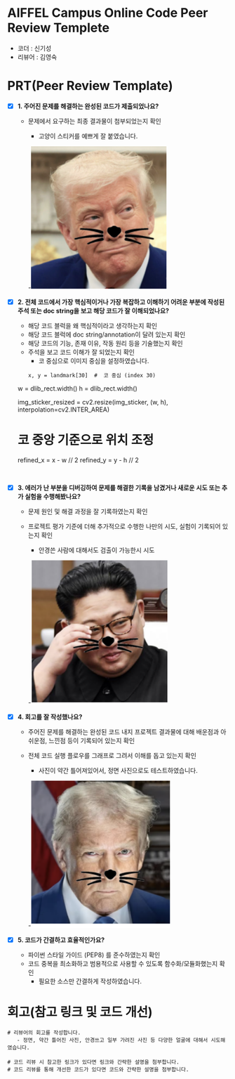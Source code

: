 # AIFFEL Campus Online Code Peer Review Templete
- 코더 : 신기성
- 리뷰어 : 김영숙


# PRT(Peer Review Template)
- [X]  **1. 주어진 문제를 해결하는 완성된 코드가 제출되었나요?**
    - 문제에서 요구하는 최종 결과물이 첨부되었는지 확인
        - 고양이 스티커를 예쁘게 잘 붙였습니다. 
        
        -![트럼프](./images/202504111.png)
    
- [X]  **2. 전체 코드에서 가장 핵심적이거나 가장 복잡하고 이해하기 어려운 부분에 작성된 
주석 또는 doc string을 보고 해당 코드가 잘 이해되었나요?**
    - 해당 코드 블럭을 왜 핵심적이라고 생각하는지 확인
    - 해당 코드 블럭에 doc string/annotation이 달려 있는지 확인
    - 해당 코드의 기능, 존재 이유, 작동 원리 등을 기술했는지 확인
    - 주석을 보고 코드 이해가 잘 되었는지 확인
        - 코 중심으로 이미지 중심을 설정하였습니다.    
        ``` /bash
        x, y = landmark[30]  #  코 중심 (index 30)
    w = dlib_rect.width()
    h = dlib_rect.width()

    img_sticker_resized = cv2.resize(img_sticker, (w, h), interpolation=cv2.INTER_AREA)

    # 코 중앙 기준으로 위치 조정
    refined_x = x - w // 2
    refined_y = y - h // 2
    ```
        
- [X]  **3. 에러가 난 부분을 디버깅하여 문제를 해결한 기록을 남겼거나
새로운 시도 또는 추가 실험을 수행해봤나요?**
    - 문제 원인 및 해결 과정을 잘 기록하였는지 확인
    - 프로젝트 평가 기준에 더해 추가적으로 수행한 나만의 시도, 
    실험이 기록되어 있는지 확인
        - 안경쓴 사람에 대해서도 검출이 가능한시 시도
        
        -![김정은](./images/202504113.png)
        
- [X]  **4. 회고를 잘 작성했나요?**
    - 주어진 문제를 해결하는 완성된 코드 내지 프로젝트 결과물에 대해
    배운점과 아쉬운점, 느낀점 등이 기록되어 있는지 확인
    - 전체 코드 실행 플로우를 그래프로 그려서 이해를 돕고 있는지 확인
        - 사진이 약간 틀어져있어서, 정면 사진으로도 테스트하였습니다. 
        
        -![정면사진](./images/202504112.png)
        
- [X]  **5. 코드가 간결하고 효율적인가요?**
    - 파이썬 스타일 가이드 (PEP8) 를 준수하였는지 확인
    - 코드 중복을 최소화하고 범용적으로 사용할 수 있도록 함수화/모듈화했는지 확인
        - 필요한 소스만 간결하게 작성하였습니다. 


# 회고(참고 링크 및 코드 개선)
```
# 리뷰어의 회고를 작성합니다.
   - 정면, 약간 틀어진 사진, 안경쓰고 일부 가려진 사진 등 다양한 얼굴에 대해서 시도해였습니다. 
   
# 코드 리뷰 시 참고한 링크가 있다면 링크와 간략한 설명을 첨부합니다.
# 코드 리뷰를 통해 개선한 코드가 있다면 코드와 간략한 설명을 첨부합니다.
```
